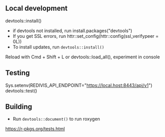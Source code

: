 ## Local development
devtools::install()

- if devtools not installed, run install.packages("devtools")
- If you get SSL errors, run httr::set_config(httr::config(ssl_verifypeer = 0L))
- To install updates, run `devtools::install()`

Reload with Cmd + Shift + L or devtools::load_all(), experiment in console

## Testing
Sys.setenv(REDIVIS_API_ENDPOINT="https://local.host:8443/api/v1")
devtools::test()

## Building
- Run `devtools::document()` to run roxygen

https://r-pkgs.org/tests.html
